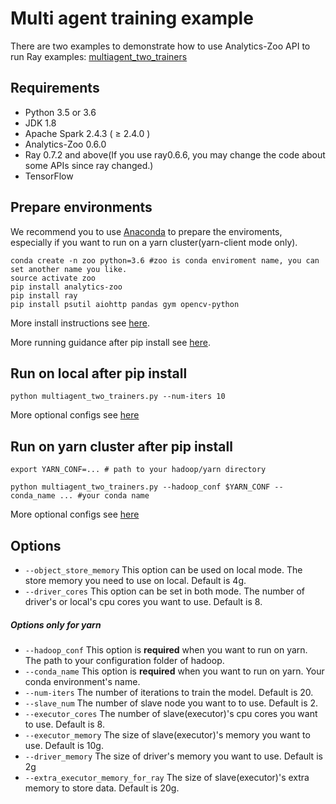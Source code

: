 # Multi agent training example
There are two examples to demonstrate how to use Analytics-Zoo API to run Ray examples: 
[multiagent_two_trainers](https://github.com/ray-project/ray/blob/master/rllib/examples/multiagent_two_trainers.py)

## Requirements 
- Python 3.5 or 3.6
- JDK 1.8
- Apache Spark 2.4.3 ( ≥ 2.4.0 )
- Analytics-Zoo 0.6.0
- Ray 0.7.2 and above(If you use ray0.6.6, you may change the code about some APIs since ray changed.)
- TensorFlow

## Prepare environments
We recommend you to use [Anaconda](https://www.anaconda.com/distribution/#linux) to prepare the enviroments, especially if you want to run on a yarn cluster(yarn-client mode only). 
```shell script
conda create -n zoo python=3.6 #zoo is conda enviroment name, you can set another name you like.
source activate zoo
pip install analytics-zoo
pip install ray
pip install psutil aiohttp pandas gym opencv-python
```
More install instructions see [here](https://analytics-zoo.github.io/master/#PythonUserGuide/install/).

More running guidance after pip install see [here](https://analytics-zoo.github.io/master/#PythonUserGuide/run/#run-after-pip-install).

## Run on local after pip install
```
python multiagent_two_trainers.py --num-iters 10
```
More optional configs see [here](#Options)

## Run on yarn cluster after pip install 
```
export YARN_CONF=... # path to your hadoop/yarn directory

python multiagent_two_trainers.py --hadoop_conf $YARN_CONF --conda_name ... #your conda name
```
 
More optional configs see [here](#Options)

## Options
- `--object_store_memory` This option can be used on local mode. The store memory you need to use on local. Default is 4g.
- `--driver_cores` This option can be set in both mode. The number of driver's or local's cpu cores you want to use. Default is 8.
##### Options only for yarn
- `--hadoop_conf` This option is **required** when you want to run on yarn. The path to your configuration folder of hadoop.
- `--conda_name` This option is **required** when you want to run on yarn. Your conda environment's name.
- `--num-iters` The number of iterations to train the model. Default is 20.
- `--slave_num` The number of slave node you want to to use. Default is 2.
- `--executor_cores` The number of slave(executor)'s cpu cores you want to use. Default is 8.
- `--executor_memory` The size of slave(executor)'s memory you want to use. Default is 10g.
- `--driver_memory` The size of driver's memory you want to use. Default is 2g
- `--extra_executor_memory_for_ray` The size of slave(executor)'s extra memory to store data. Default is 20g.
